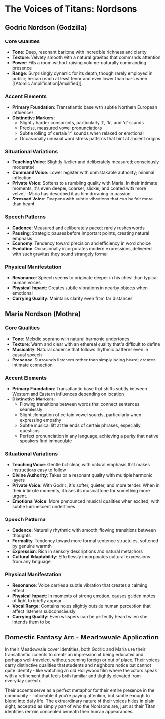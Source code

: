 # The Voices of Titans: Nordsons

## Godric Nordson (Godzilla)

### Core Qualities

- **Tone**: Deep, resonant baritone with incredible richness and clarity
- **Texture**: Velvety smooth with a natural gravitas that commands attention
- **Power**: Fills a room without raising volume; naturally commanding presence
- **Range**: Surprisingly dynamic for its depth, though rarely employed in public; he can reach at least tenor and even lower than bass when [[Atomic Amplification|Amplified]].

### Accent Elements

- **Primary Foundation**: Transatlantic base with subtle Northern European influences
- **Distinctive Markers**:
    - Slightly harder consonants, particularly 't', 'k', and 'd' sounds
    - Precise, measured vowel pronunciations
    - Subtle rolling of certain 'r' sounds when relaxed or emotional
    - Occasionally unusual word stress patterns that hint at ancient origins

### Situational Variations

- **Teaching Voice**: Slightly livelier and deliberately measured; consciously moderated
- **Command Voice**: Lower register with unmistakable authority; minimal inflection
- **Private Voice**: Softens to a rumbling quality with Maria. In their intimate moments, it's even deeper, coarser, slicker, and coated with more velvet--Maria has described it as him drowning in passion. 
- **Stressed Voice**: Deepens with subtle vibrations that can be felt more than heard

### Speech Patterns

- **Cadence**: Measured and deliberately paced; rarely rushes words
- **Pausing**: Strategic pauses before important points, creating natural emphasis
- **Economy**: Tendency toward precision and efficiency in word choice
- **Evolution**: Occasionally incorporates modern expressions, delivered with such gravitas they sound strangely formal

### Physical Manifestation

- **Resonance**: Speech seems to originate deeper in his chest than typical human voices
- **Physical Impact**: Creates subtle vibrations in nearby objects when emotional
- **Carrying Quality**: Maintains clarity even from far distances

## Maria Nordson (Mothra)

### Core Qualities

- **Tone**: Melodic soprano with natural harmonic undertones
- **Texture**: Warm and clear with an ethereal quality that's difficult to define
- **Musicality**: Natural cadence that follows rhythmic patterns even in casual speech
- **Presence**: Surrounds listeners rather than simply being heard; creates intimate connection

### Accent Elements

- **Primary Foundation**: Transatlantic base that shifts subtly between Western and Eastern influences depending on location
- **Distinctive Markers**:
    - Flowing transitions between words that connect sentences seamlessly
    - Slight elongation of certain vowel sounds, particularly when expressing empathy
    - Subtle musical lift at the ends of certain phrases, especially questions
    - Perfect pronunciation in any language, achieving a purity that native speakers find immaculate

### Situational Variations

- **Teaching Voice**: Gentle but clear, with natural emphasis that makes instructions easy to follow
- **Divine Authority**: Takes on a resonant quality with multiple harmonic layers
- **Private Voice**: With Godric, it's softer, quieter, and more tender. When in their intimate moments, it loses its musical tone for something more urgent.
- **Emotional Voice**: More pronounced musical qualities when excited, with subtle luminescent undertones

### Speech Patterns

- **Cadence**: Naturally rhythmic with smooth, flowing transitions between thoughts
- **Formality**: Tendency toward more formal sentence structures, softened by genuine warmth
- **Expression**: Rich in sensory descriptions and natural metaphors
- **Cultural Adaptability**: Effortlessly incorporates cultural expressions from any language

### Physical Manifestation

- **Resonance**: Voice carries a subtle vibration that creates a calming effect
- **Physical Impact**: In moments of strong emotion, causes golden motes of light to briefly appear
- **Vocal Range**: Contains notes slightly outside human perception that affect listeners subconsciously
- **Carrying Quality**: Even whispers can be perfectly heard when she intends them to be

## Domestic Fantasy Arc - Meadowvale Application

In their Meadowvale cover identities, both Godric and Maria use their transatlantic accents to create an impression of being educated and perhaps well-traveled, without seeming foreign or out of place. Their voices carry distinctive qualities that students and neighbors notice but cannot quite identify - like watching an old Hollywood film where the actors speak with a refinement that feels both familiar and slightly elevated from everyday speech.

Their accents serve as a perfect metaphor for their entire presence in the community - noticeable if you're paying attention, but subtle enough to blend into daily life. The extraordinary nature of their voices hides in plain sight, accepted as simply part of who the Nordsons are, just as their Titan identities remain concealed beneath their human appearances.
